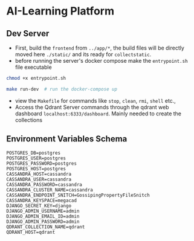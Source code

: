 # AI-Learning Platform

## Dev Server
- First, build the `frontend` from `../app/*`, the build files will be directly moved here `./static/` and its ready for `collectstatic`.
- before running the server's docker compose make the `entrypoint.sh` file executable
```bash
chmod +x entrypoint.sh
```
```bash
make run-dev  # run the docker-compose up
```
- view the `Makefile` for commands like `stop`, `clean`, `rmi`, `shell` etc.,
- Access the Qdrant Server commands through the qdrant web dashboard `localhost:6333/dashboard`. Mainly needed to create the collections

## Environment Variables Schema
```env
POSTGRES_DB=postgres
POSTGRES_USER=postgres
POSTGRES_PASSWORD=postgres
POSTGRES_HOST=postgres
CASSANDRA_HOST=cassandra
CASSANDRA_USER=cassandra
CASSANDRA_PASSWORD=cassandra
CASSANDRA_CLUSTER_NAME=cassandra
CASSANDRA_ENDPOINT_SNITCH=GossipingPropertyFileSnitch
CASSANDRA_KEYSPACE=megacad
DJANGO_SECRET_KEY=django
DJANGO_ADMIN_USERNAME=admin
DJANGO_ADMIN_EMAIL_ID=admin
DJANGO_ADMIN_PASSWORD=admin
QDRANT_COLLECTION_NAME=qdrant
QDRANT_HOST=qdrant
```

